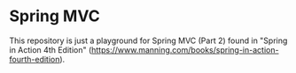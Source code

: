 # Spring MVC

This repository is just a playground for Spring MVC (Part 2) found in "Spring in Action 4th Edition" (https://www.manning.com/books/spring-in-action-fourth-edition).